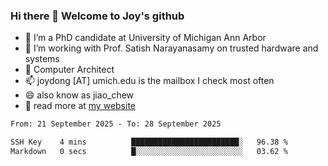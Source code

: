 ### Hi there 👋 Welcome to Joy's github

- 🔭 I’m a PhD candidate at University of Michigan Ann Arbor
- 🌱 I’m working with Prof. Satish Narayanasamy on trusted hardware and systems
- 👯 Computer Architect
- 📫 joydong [AT] umich.edu is the mailbox I check most often
- 😄 also know as jiao_chew
- 💬 read more at [my website](https://joydddd.github.io/)
<!--START_SECTION:waka-->

```txt
From: 21 September 2025 - To: 28 September 2025

SSH Key    4 mins          ████████████████████████░   96.38 %
Markdown   0 secs          █░░░░░░░░░░░░░░░░░░░░░░░░   03.62 %
```

<!--END_SECTION:waka-->

